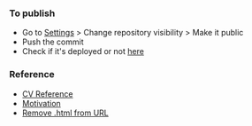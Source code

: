 ### To publish
- Go to [Settings](https://github.com/arifsuhan/arifsuhan.github.io/settings) > Change repository visibility > Make it public
- Push the commit 
- Check if it's deployed or not [here](https://github.com/arifsuhan/arifsuhan.github.io/deployments/activity_log?environment=github-pages)

### Reference
- [CV Reference](https://codepen.io/jkris/pen/WoLJxq)
- [Motivation](http://julianpanetta.com)
- [Remove .html from URL](https://stackoverflow.com/questions/5730092/how-to-remove-html-from-url)
